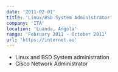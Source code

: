 ```yaml
---
date: '2011-02-01'
title: 'Linux/BSD System Administrator'
company: 'ITA'
location: 'Luanda, Angola'
range: 'February 2011 - October 2011'
url: 'https://internet.ao'
---
```


- Linux and BSD System administration
- Cisco Network Administrator
